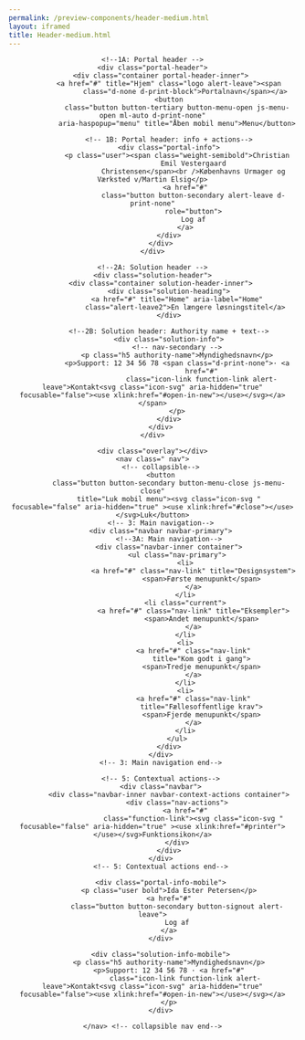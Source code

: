 ```yaml
--- 
permalink: /preview-components/header-medium.html
layout: iframed 
title: Header-medium.html
---
```

<header class="header">

    <!--1A: Portal header -->
    <div class="portal-header">
        <div class="container portal-header-inner">
            <a href="#" title="Hjem" class="logo alert-leave"><span
                    class="d-none d-print-block">Portalnavn</span></a>
            <button
                class="button button-tertiary button-menu-open js-menu-open ml-auto d-print-none"
                aria-haspopup="menu" title="Åben mobil menu">Menu</button>

            <!-- 1B: Portal header: info + actions-->
            <div class="portal-info">
                <p class="user"><span class="weight-semibold">Christian
                        Emil Vestergaard
                        Christensen</span><br />Københavns Urmager og Værksted v/Martin Elsig</p>
                    <a href="#"
                        class="button button-secondary alert-leave d-print-none"
                        role="button">
                        Log af
                    </a>
            </div>
        </div>
    </div>

    <!--2A: Solution header -->
    <div class="solution-header">
        <div class="container solution-header-inner">
            <div class="solution-heading">
                <a href="#" title="Home" aria-label="Home"
                    class="alert-leave2">En længere løsningstitel</a>
            </div>

            <!--2B: Solution header: Authority name + text-->
            <div class="solution-info">
                <!-- nav-secondary -->
                <p class="h5 authority-name">Myndighedsnavn</p>
                <p>Support: 12 34 56 78 <span class="d-print-none">· <a
                            href="#"
                            class="icon-link function-link alert-leave">Kontakt<svg class="icon-svg" aria-hidden="true" focusable="false"><use xlink:href="#open-in-new"></use></svg></a></span>
                </p>
            </div>
        </div>
    </div>

    <div class="overlay"></div>
    <nav class=" nav">
        <!-- collapsible-->
        <button
            class="button button-secondary button-menu-close js-menu-close"
            title="Luk mobil menu"><svg class="icon-svg "  focusable="false" aria-hidden="true" ><use xlink:href="#close"></use></svg>Luk</button>
        <!-- 3: Main navigation-->
        <div class="navbar navbar-primary">
            <!--3A: Main navigation-->
            <div class="navbar-inner container">
                <ul class="nav-primary">
                    <li>
                        <a href="#" class="nav-link" title="Designsystem">
                            <span>Første menupunkt</span>
                        </a>
                    </li>
                    <li class="current">
                        <a href="#" class="nav-link" title="Eksempler">
                            <span>Andet menupunkt</span>
                        </a>
                    </li>
                    <li>
                        <a href="#" class="nav-link"
                            title="Kom godt i gang">
                            <span>Tredje menupunkt</span>
                        </a>
                    </li>
                    <li>
                        <a href="#" class="nav-link"
                            title="Fællesoffentlige krav">
                            <span>Fjerde menupunkt</span>
                        </a>
                    </li>
                </ul>
            </div>
        </div>
        <!-- 3: Main navigation end-->

        <!-- 5: Contextual actions-->
        <div class="navbar">
            <div class="navbar-inner navbar-context-actions container">
                <div class="nav-actions">
                    <a href="#"
                        class="function-link"><svg class="icon-svg "  focusable="false" aria-hidden="true" ><use xlink:href="#printer"></use></svg>Funktionsikon</a>
                </div>
            </div>
        </div>
        <!-- 5: Contextual actions end-->

        <div class="portal-info-mobile">
            <p class="user bold">Ida Ester Petersen</p>
            <a href="#"
                class="button button-secondary button-signout alert-leave">
                Log af
            </a>
        </div>

        <div class="solution-info-mobile">
            <p class="h5 authority-name">Myndighedsnavn</p>
            <p>Support: 12 34 56 78 · <a href="#"
                    class="icon-link function-link alert-leave">Kontakt<svg class="icon-svg" aria-hidden="true" focusable="false"><use xlink:href="#open-in-new"></use></svg></a>
            </p>
        </div>

    </nav> <!-- collapsible nav end-->
</header>